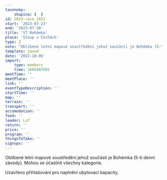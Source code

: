 ```yaml
---
taxonomy:
    skupina: {  }
id: 2023-race_1851
start: '2023-07-23'
end: '2023-07-30'
title: 'VT Bohémka'
place: 'Sloup v Čechách'
type: Z
note: "Oblíbené letní mapové soustředění jehož součásti je Bohémka (5-ti denní závody). Mohou se účastnit všechny kategorie.\r\n\r\nUzavřeno přihlašování pro naplnění ubytovací kapacity."
template: zavod
date: '2022-10-06'
import:
    type: members
    time: 1665087601
meetTime: ''
meetPlace: ''
link: ''
eventTypeDescription: ''
startTime: ''
map: ''
terrain: ''
transport: ''
accomodation: ''
food: ''
leader: Luf
return: ''
price: ''
program: ''
thingsToTake: ''
signups: ''
---
```


Oblíbené letní mapové soustředění jehož součásti je Bohémka (5-ti denní závody). Mohou se účastnit všechny kategorie.

Uzavřeno přihlašování pro naplnění ubytovací kapacity.
